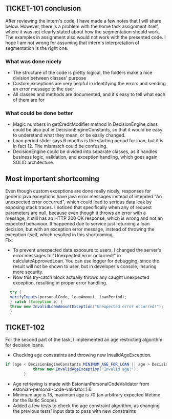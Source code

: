 ## TICKET-101 conclusion
After reviewing the intern's code, I have made a few notes that I will share below. However, there is a problem with the home task assignment itself, where it was not clearly stated about how the segmentation should work. The examples in assignment also would not work with the presented code. I hope I am not wrong for assuming that intern's interpretation of segmentation is the right one. 

### What was done nicely
* The structure of the code is pretty logical, the folders make a nice division between classes' purpose
* Custom exceptions are very helpful in identifying the errors and sending an error message to the user
* All classes and methods are documented, and it's easy to tell what each of them are for

### What could be done better
* Magic numbers in getCreditModifier method in DecisionEngine class could be also put in DecisionEngineConstants, so that it would be easy to understand what they mean, or be easily changed.
* Loan period slider says 6 months is the starting period for loan, but it is in fact 12. The mismatch could be confusing.
* DecisionEngine could be divided into separate classes, as it handles business logic, validation, and exception handling, which goes again SOLID architecture.

## Most important shortcoming
Even though custom exceptions are done really nicely, responses for generic java exceptions have java error 
messages instead of intended "An unexpected error occurred", which could lead to serious data leak by exposing stack traces. 
I noticed that specifically when any of request parameters are null, because even though it throws an error with a message, it still has an HTTP 200 OK response, which is wrong and not an expected behaviour.
It happened due to service just returning a loan decision, but with an exception error message, instead of throwing the exception itself, which resulted in this shortcoming.
<br/>
Fix:
* To prevent unexpected data exposure to users, I changed the server's error messages to "Unexpected error occurred!" in calculateApprovedLoan.
You can use logger for debugging, since the result will not be shown to user, but in developer's console, insuring more security.
* Now this try-catch block actually throws any caught unexpected exception, resulting in proper error handling.
```java
  try {
  verifyInputs(personalCode, loanAmount, loanPeriod);
  } catch (Exception e) {
  throw new InvalidLoanAmountException("Unexpected error occurred!");
  }
```




## TICKET-102
For the second part of the task, I implemented an age restricting algorithm for decision loans.
* Checking age constraints and throwing new InvalidAgeException.
```java
if (age < DecisionEngineConstants.MINIMUM_AGE_FOR_LOAN || age > DecisionEngineConstants.MAXIMUM_AGE_FOR_LOAN) {
            throw new InvalidAgeException("Invalid age!");
        }
```
* Age retrieving is made with EstonianPersonalCodeValidator from estonian-personal-code-validator:1.6.
* Minimum age is 18, maximum age is 70 (an arbitrary expected lifetime for the Baltic Scope).
* Added a few tests to check the age constraint algorithm, as changing the previous tests' input data to pass with new constraints